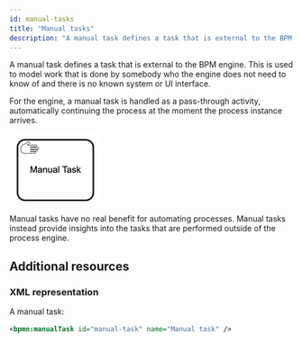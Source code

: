 ```yaml
---
id: manual-tasks
title: "Manual tasks"
description: "A manual task defines a task that is external to the BPM engine."
---
```


A manual task defines a task that is external to the BPM engine. This is used to model work that is done
by somebody who the engine does not need to know of and there is no known system or UI interface.

For the engine, a manual task is handled as a pass-through activity, automatically continuing the 
process at the moment the process instance arrives.

![task](assets/manual-task.png)

Manual tasks have no real benefit for automating processes. Manual tasks instead provide insights into the tasks
that are performed outside of the process engine.

## Additional resources

### XML representation

A manual task:
```xml
<bpmn:manualTask id="manual-task" name="Manual task" />
```